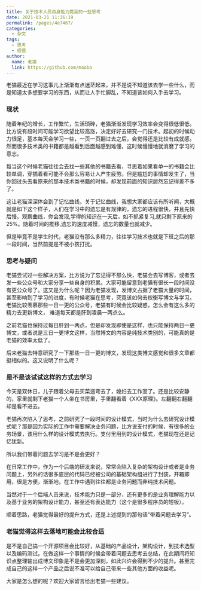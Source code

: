 ```yaml
---
title: 关于技术人员自身能力提高的一些思考
date: 2021-03-21 11:36:19
permalink: /pages/4e7467/
categories: 
  - 杂文
tags: 
  - 思考
  - 感悟
author: 
  name: 老猫
  link: https://github.com/maoba
---
```


老猫最近在学习这事儿上渐渐有点迷茫起来，并不是说不知道该去学一些什么，而是知道太多想要学习的东西，从而让人手忙脚乱，不知道该如何入手去学习。
<!-- more -->
### 现状

随着年纪的增长，工作繁忙，生活琐碎，老猫渐渐发现学习效率会变得很低很低。比方说有段时间可能学习欲望比较高涨，决定好好去研究一门技术。起初的时候动力很足，基本每天会学习一些，一页一页翻过去之后，会觉得还是比较有成就感。然而很多技术类的书籍都是越看到后面越感到难懂，这时候慢慢地就消磨了学习的意志。

 每当这个时候老猫往往会去找一些其他的书籍去看，寻思着如果看单一的书籍会比较单调，穿插着看可能不会那么容易让人产生疲劳。但是尴尬的事情却发生了，当你回过头去看原来的那本技术类书籍的时候，却发现前面的知识居然忘记得差不多了。

 这让老猫深深体会到了记忆曲线，关于记忆曲线，我想大家都应该有所听闻，大概就是如下这个样子，人们在学习中的遗忘是有规律的，遗忘的进程很快，并且先快后慢。观察曲线，你会发现,学得的知识在一天后，如不抓紧复习,就只剩下原来的25%。随着时间的推移,遗忘的速度减慢，遗忘的数量也就减少。

 但是毕竟不是学生时代，老猫没有那么多精力，往往学习技术也就是下班之后的那一段时间，当然前提是不被小孩打扰。

###  思考与疑问

老猫尝试过一些解决方案，比方说为了忘记得不那么快，老猫会去写博客，或者去发一些公众号和大家分享一些自身的积累。大家可能留意到老猫有很长一段时间没有更公众号了。这又是为什么呢？因为老猫发现，发博文占据了老猫大量的时间，甚至影响到了学习的进度，有时候老猫在思考，究竟该如何去权衡写博文与学习。老猫比较羡慕那些一日一更的公众号，老猫有时候会比较疑惑，怎么会有这么多的精力去更新博文， 难道每天都是肝到凌晨一两点么。

 之前老猫也保持过每日肝到一两点，但是却发现即使是这样，也只能保持两日一更博文，或者说是三日一更博文这样，当然博文的内容是纯技术类别的，可能真的是老猫的效率太低了。

 后来老猫去特意研究了一下那些一日一更的博文，发现这类博文感觉和很多文章都挺相似的。这又说明了什么呢？

 

### 是不是该试试这样的方式去学习

今天是双休日，儿子跟着父母去买菜遛弯去了，媳妇去工作室了。还是比较安静的，家里就剩下老猫一个人坐在书房里，手里翻看着《XXX原理》。左翻翻右翻翻却是看不进去。

 老猫再次陷入了思考，之前研究了一段时间的设计模式，当时为什么去研究设计模式呢？那是因为实际的工作中需要解决业务问题，比方说支付的时候，有很多的业务场景，该用什么样的设计模式去执行。支付里用到的设计模式，老猫现在还是记忆犹新。

 所以我们带着问题去学习是不是会更好？

 在日常工作中，作为一个后端的研发来说，常常会陷入复杂的架构设计或者是业务问题上，另外的话很多底层的代码已经被公司的基础架构组进行了封装，开箱即用，很是方便，渐渐地，在工作中遇到往往都是业务问题而非纯技术问题。

 当然对于一个后端人员来说，技术能力只是一部分，还有更多的是业务理解能力以及基于业务的架构设计能力，甚至还有表达能力（这个是很多程序员的短板）。

 顺着思路，老猫觉得最好的提升方式，还是上述提到的那句话“带着问题去学习”。

### 老猫觉得这样去落地可能会比较合适

是不是自己搞一个开源项目会比较好，从基础的产品设计，架构设计，到技术选型以及编码测试。在做这样一个事情的时候会带着问题去思考去总结，在此期间将知识点整理输出成博文印象是不是会更加深刻，如此兴许会得到不少的提升。甚至完成自己的这样一个产品之后说不准可以给自己带来一些其他方面的收益呢。

大家是怎么想的呢？欢迎大家留言给出老猫一些建议。

